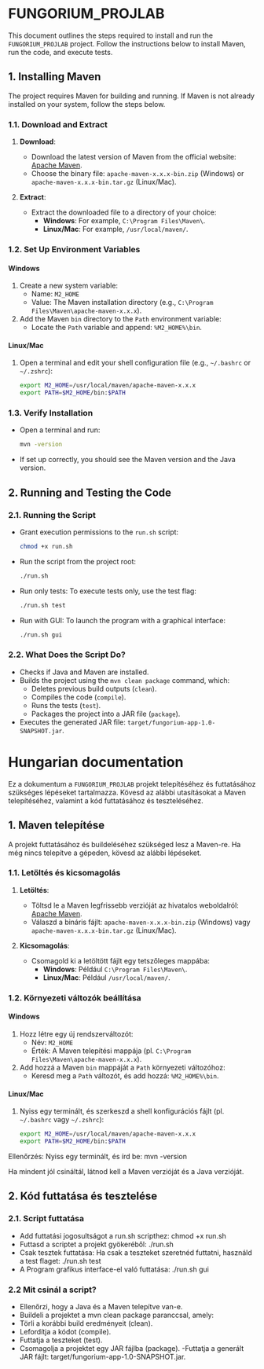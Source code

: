 # FUNGORIUM_PROJLAB

This document outlines the steps required to install and run the `FUNGORIUM_PROJLAB` project. Follow the instructions below to install Maven, run the code, and execute tests.

## 1. Installing Maven

The project requires Maven for building and running. If Maven is not already installed on your system, follow the steps below.

### 1.1. Download and Extract

1. **Download**:
   - Download the latest version of Maven from the official website: [Apache Maven](https://maven.apache.org/download.cgi).
   - Choose the binary file: `apache-maven-x.x.x-bin.zip` (Windows) or `apache-maven-x.x.x-bin.tar.gz` (Linux/Mac).

2. **Extract**:
   - Extract the downloaded file to a directory of your choice:
     - **Windows**: For example, `C:\Program Files\Maven\`.
     - **Linux/Mac**: For example, `/usr/local/maven/`.

### 1.2. Set Up Environment Variables

#### **Windows**
1. Create a new system variable:
   - Name: `M2_HOME`
   - Value: The Maven installation directory (e.g., `C:\Program Files\Maven\apache-maven-x.x.x`).
2. Add the Maven `bin` directory to the `Path` environment variable:
   - Locate the `Path` variable and append: `%M2_HOME%\bin`.

#### **Linux/Mac**
1. Open a terminal and edit your shell configuration file (e.g., `~/.bashrc` or `~/.zshrc`):
   ```bash
   export M2_HOME=/usr/local/maven/apache-maven-x.x.x
   export PATH=$M2_HOME/bin:$PATH
   ```

### 1.3. Verify Installation
- Open a terminal and run:
  ```bash
  mvn -version
  ```
- If set up correctly, you should see the Maven version and the Java version.

## 2. Running and Testing the Code

### 2.1. Running the Script
- Grant execution permissions to the `run.sh` script:
  ```bash
  chmod +x run.sh
  ```
- Run the script from the project root:
  ```bash
  ./run.sh
  ```
- Run only tests: To execute tests only, use the test flag:
  ```bash
  ./run.sh test
  ```
- Run with GUI: To launch the program with a graphical interface:
  ```bash
  ./run.sh gui
  ```

### 2.2. What Does the Script Do?
- Checks if Java and Maven are installed.
- Builds the project using the `mvn clean package` command, which:
  - Deletes previous build outputs (`clean`).
  - Compiles the code (`compile`).
  - Runs the tests (`test`).
  - Packages the project into a JAR file (`package`).
- Executes the generated JAR file: `target/fungorium-app-1.0-SNAPSHOT.jar`.





# Hungarian documentation 

Ez a dokumentum a `FUNGORIUM_PROJLAB` projekt telepítéséhez és futtatásához szükséges lépéseket tartalmazza. Kövesd az alábbi utasításokat a Maven telepítéséhez, valamint a kód futtatásához és teszteléséhez.

## 1. Maven telepítése

A projekt futtatásához és buildeléséhez szükséged lesz a Maven-re. Ha még nincs telepítve a gépeden, kövesd az alábbi lépéseket.

### 1.1. Letöltés és kicsomagolás

1. **Letöltés**:
   - Töltsd le a Maven legfrissebb verzióját az hivatalos weboldalról: [Apache Maven](https://maven.apache.org/download.cgi).
   - Válaszd a bináris fájlt: `apache-maven-x.x.x-bin.zip` (Windows) vagy `apache-maven-x.x.x-bin.tar.gz` (Linux/Mac).

2. **Kicsomagolás**:
   - Csomagold ki a letöltött fájlt egy tetszőleges mappába:
     - **Windows**: Például `C:\Program Files\Maven\`.
     - **Linux/Mac**: Például `/usr/local/maven/`.

### 1.2. Környezeti változók beállítása

#### **Windows**
1. Hozz létre egy új rendszerváltozót:
   - Név: `M2_HOME`
   - Érték: A Maven telepítési mappája (pl. `C:\Program Files\Maven\apache-maven-x.x.x`).
2. Add hozzá a Maven `bin` mappáját a `Path` környezeti változóhoz:
   - Keresd meg a `Path` változót, és add hozzá: `%M2_HOME%\bin`.

#### **Linux/Mac**
1. Nyiss egy terminált, és szerkeszd a shell konfigurációs fájlt (pl. `~/.bashrc` vagy `~/.zshrc`):
   ```bash
   export M2_HOME=/usr/local/maven/apache-maven-x.x.x
   export PATH=$M2_HOME/bin:$PATH

Ellenőrzés: Nyiss egy terminált, és írd be:
mvn -version

Ha mindent jól csináltál, látnod kell a Maven verzióját és a Java verzióját.

## 2. Kód futtatása és tesztelése
### 2.1. Script futtatása 
- Add futtatási jogosultságot a run.sh scripthez: chmod +x run.sh
- Futtasd a scriptet a projekt gyökeréből: ./run.sh
- Csak tesztek futtatása: Ha csak a teszteket szeretnéd futtatni, használd a test flaget: ./run.sh test
- A Program grafikus interface-el való futtatása: ./run.sh gui
### 2.2 Mit csinál a script?
- Ellenőrzi, hogy a Java és a Maven telepítve van-e.
- Buildeli a projektet a mvn clean package paranccsal, amely:
- Törli a korábbi build eredményeit (clean).
- Lefordítja a kódot (compile).
- Futtatja a teszteket (test).
- Csomagolja a projektet egy JAR fájlba (package).
-Futtatja a generált JAR fájlt: target/fungorium-app-1.0-SNAPSHOT.jar.
